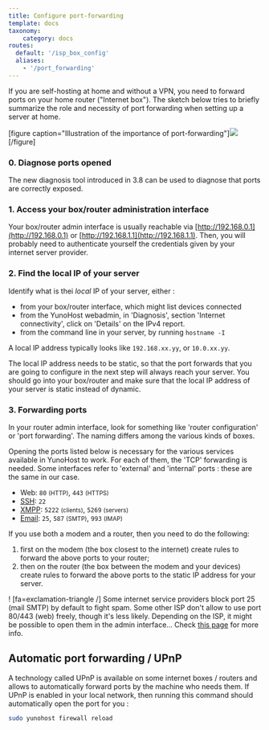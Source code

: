```yaml
---
title: Configure port-forwarding
template: docs
taxonomy:
    category: docs
routes:
  default: '/isp_box_config'
  aliases:
    - '/port_forwarding'
---
```


If you are self-hosting at home and without a VPN, you need to forward ports on your home router ("Internet box"). The sketch below tries to briefly summarize the role and necessity of port forwarding when setting up a server at home.

[figure caption="Illustration of the importance of port-forwarding"]![](image://portForwarding_en.png)[/figure]

### 0. Diagnose ports opened

The new diagnosis tool introduced in 3.8 can be used to diagnose that ports are
correctly exposed.

### 1. Access your box/router administration interface

Your box/router admin interface is usually reachable via [http://192.168.0.1](http://192.168.0.1) or [http://192.168.1.1](http://192.168.1.1). Then, you will probably need to authenticate yourself the credentials given by your internet server provider.

### 2. Find the local IP of your server

Identify what is thei *local* IP of your server, either :

- from your box/router interface, which might list devices connected
- from the YunoHost webadmin, in 'Diagnosis', section 'Internet connectivity', click on 'Details' on the IPv4 report.
- from the command line in your server, by running `hostname -I`

A local IP address typically looks like `192.168.xx.yy`, or `10.0.xx.yy`.

The local IP address needs to be static, so that the port forwards that you are going to configure in the next step will always reach your server. You should go into your box/router and make sure that the local IP address of your server is static instead of dynamic.

### 3. Forwarding ports

In your router admin interface, look for something like 'router configuration' or 'port forwarding'. The naming differs among the various kinds of boxes.

Opening the ports listed below is necessary for the various services available in YunoHost to work. For each of them, the 'TCP' forwarding is needed. Some interfaces refer to 'external' and 'internal' ports : these are the same in our case.

- Web: `80` <small>(HTTP)</small>, `443` <small>(HTTPS)</small>
- [SSH](/ssh): `22`
- [XMPP](/XMPP): `5222` <small>(clients)</small>, `5269` <small>(servers)</small>
- [Email](/email): `25`, `587` <small>(SMTP)</small>, `993` <small>(IMAP)</small>

If you use both a modem and a router, then you need to do the following:

1. first on the modem (the box closest to the internet) create rules to forward the above ports to your router;
2. then on the router (the box between the modem and your devices) create rules to forward the above ports to the static IP address for your server.

! [fa=exclamation-triangle /] Some internet service providers block port 25 (mail SMTP) by default to fight spam. Some other ISP don't allow to use port 80/443 (web) freely, though it's less likely. Depending on the ISP, it might be possible to open them in the admin interface... Check [this page](/isp) for more info.

## Automatic port forwarding / UPnP

A technology called UPnP is available on some internet boxes / routers and allows to automatically forward ports by the machine who needs them. If UPnP is enabled in your local network, then running this command should automatically open the port for you :

```bash
sudo yunohost firewall reload
```
